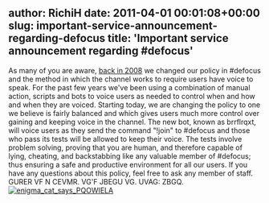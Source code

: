 author: RichiH
date: 2011-04-01 00:01:08+00:00
slug: important-service-announcement-regarding-defocus
title: 'Important service announcement regarding #defocus'
---

As many of you are aware, [back in 2008](../2008/09/change-in-defocus-policy-and-what-do-you-think/) we changed our policy in #defocus and the method in which the channel works to require users have voice to speak. For the past few years we've been using a combination of manual action, scripts and bots to voice users as needed to control when and how and when they are voiced.
Starting today, we are changing the policy to one we believe is fairly balanced and which gives users much more control over gaining and keeping voice in the channel.
The new bot, known as brrflrqxt, will voice users as they send the command "!join" to #defocus and those who pass its tests will be allowed to keep their voice. The tests involve problem solving, proving that you are human, and therefore capable of lying, cheating, and backstabbing like any valuable member of #defocus; thus ensuring a safe and productive environment for all our users.
If you have any questions about this policy, feel free to ask any member of staff.
GURER VF N CEVMR. VG'F JBEGU VG. UVAG: ZBGQ.
[![enigma_cat_says_PQOWIELA](http://blog.freenode.net/wp-content/uploads/2011/04/enigma-cat.jpg)](http://blog.freenode.net/wp-content/uploads/2011/04/enigma-cat.jpg)



